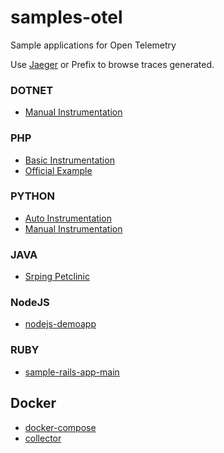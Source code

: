 # samples-otel

Sample applications for Open Telemetry

Use [Jaeger](http://localhost:16686/search) or Prefix to browse traces generated.

### DOTNET

* [Manual Instrumentation](./samples-otel-dotnet-core/readme.md)

### PHP

* [Basic Instrumentation](./samples-otel-php/basic/readme.md)
* [Official Example](./samples-otel-php/otel-official-php-example/readme.md)

### PYTHON

* [Auto Instrumentation](./samples-otel-python/auto-instrumentation/readme.md)
* [Manual Instrumentation](./samples-otel-python/manual-instrumentation/readme.md)

### JAVA

* [Srping Petclinic](./samples-otel-java/spring-petclinic/readme.md)

### NodeJS

* [nodejs-demoapp](samples-otel-nodejs/nodejs-demoapp/readme.md)

### RUBY

* [sample-rails-app-main](./Samples-OTel-Ruby/sample-rails-app-main/README.md)

## Docker

* [docker-compose](./docker/docker-compose.yaml)
* [collector](./docker/collector-gateway.yaml)